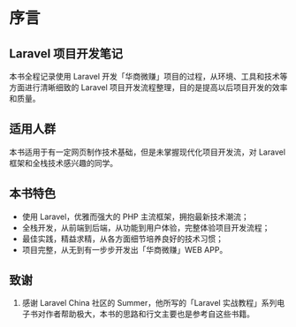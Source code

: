 # 序言

## Laravel 项目开发笔记

本书全程记录使用 Laravel 开发「华商微赚」项目的过程，从环境、工具和技术等方面进行清晰细致的 Laravel 项目开发流程整理，目的是提高以后项目开发的效率和质量。

## 适用人群

本书适用于有一定网页制作技术基础，但是未掌握现代化项目开发流，对 Laravel 框架和全栈技术感兴趣的同学。

## 本书特色

* 使用 Laravel，优雅而强大的 PHP 主流框架，拥抱最新技术潮流；
* 全栈开发，从前端到后端，从功能到用户体验，完整体验项目开发流程；
* 最佳实践，精益求精，从各方面细节培养良好的技术习惯；
* 项目完整，从无到有一步步开发出「华商微赚」WEB APP。

## 致谢

1. 感谢 Laravel China 社区的 Summer，他所写的「Laravel 实战教程」系列电子书对作者帮助极大，本书的思路和行文主要也是参考自这些书籍。